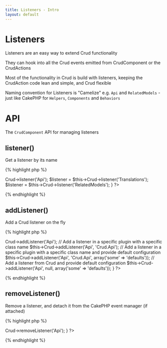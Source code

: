 ```yaml
---
title: Listeners - Intro
layout: default
---
```


# Listeners

Listeners are an easy way to extend Crud functionality

They can hook into all the Crud events emitted from CrudComponent or the CrudActions

Most of the functionality in Crud is build with listeners, keeping the CrudAction code lean and
simple, and Crud flexible

Naming convention for Listeners is "Camelize" e.g. `Api` and `RelatedModels` - just like CakePHP for
`Helpers`, `Components` and `Behaviors`

# API
The `CrudComponent` API for managing listeners

## listener()

Get a listener by its name

{% highlight php %}
<?php
public function beforeFilter() {
	$listener = $this->Crud->listener('Api');
	$listener = $this->Crud->listener('Translations');
	$listener = $this->Crud->listener('RelatedModels');
}
?>
{% endhighlight %}

## addListener()

Add a Crud listener on the fly

{% highlight php %}
<?php
public function beforeFilter() {
	// Shorthand to add a listener in the Crud plugin
	$this->Crud->addListener('Api');

	// Add a listener in a specific plugin with a specific class name
	$this->Crud->addListener('Api', 'Crud.Api');

	// Add a listener in a specific plugin with a specific class name and provide default configuration
	$this->Crud->addListener('Api', 'Crud.Api', array('some' => 'defaults'));

	// Add a listener from Crud and provide default configuration
	$this->Crud->addListener('Api', null, array('some' => 'defaults'));
}
?>
{% endhighlight %}

## removeListener()

Remove a listener, and detach it from the CakePHP event manager (if attached)

{% highlight php %}
<?php
public function beforeFilter() {
	$this->Crud->removeListener('Api');
}
?>
{% endhighlight %}
